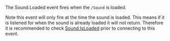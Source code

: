 The Sound.Loaded event fires when the `/Sound` is loaded.

Note this event will only fire at the time the sound is loaded. This means if it is listened for when the sound is already loaded it will not return. Therefore it is recommended to check [Sound.IsLoaded](https://developer.roblox.com/api-reference/property/Sound/IsLoaded) prior to connecting to this event.